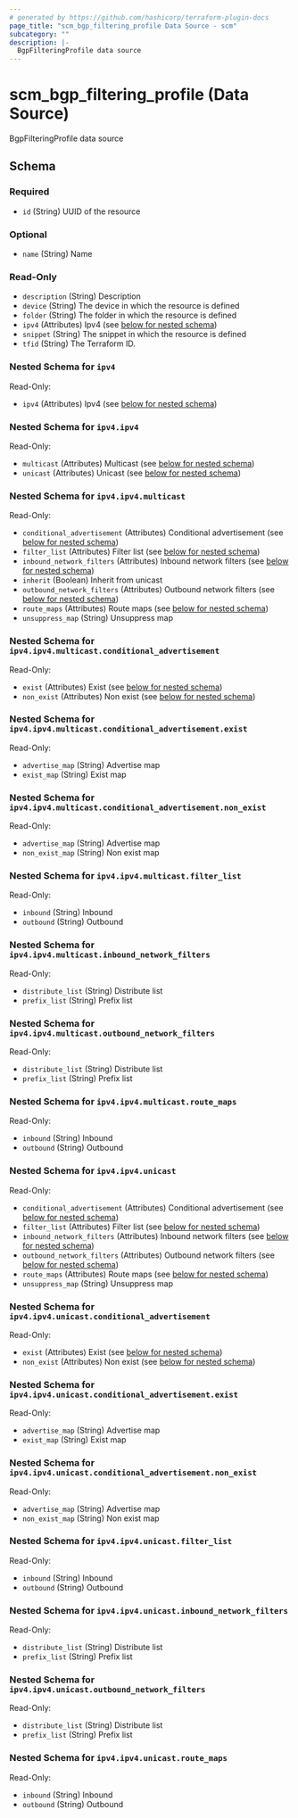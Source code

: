 ```yaml
---
# generated by https://github.com/hashicorp/terraform-plugin-docs
page_title: "scm_bgp_filtering_profile Data Source - scm"
subcategory: ""
description: |-
  BgpFilteringProfile data source
---
```


# scm_bgp_filtering_profile (Data Source)

BgpFilteringProfile data source



<!-- schema generated by tfplugindocs -->
## Schema

### Required

- `id` (String) UUID of the resource

### Optional

- `name` (String) Name

### Read-Only

- `description` (String) Description
- `device` (String) The device in which the resource is defined
- `folder` (String) The folder in which the resource is defined
- `ipv4` (Attributes) Ipv4 (see [below for nested schema](#nestedatt--ipv4))
- `snippet` (String) The snippet in which the resource is defined
- `tfid` (String) The Terraform ID.

<a id="nestedatt--ipv4"></a>
### Nested Schema for `ipv4`

Read-Only:

- `ipv4` (Attributes) Ipv4 (see [below for nested schema](#nestedatt--ipv4--ipv4))

<a id="nestedatt--ipv4--ipv4"></a>
### Nested Schema for `ipv4.ipv4`

Read-Only:

- `multicast` (Attributes) Multicast (see [below for nested schema](#nestedatt--ipv4--ipv4--multicast))
- `unicast` (Attributes) Unicast (see [below for nested schema](#nestedatt--ipv4--ipv4--unicast))

<a id="nestedatt--ipv4--ipv4--multicast"></a>
### Nested Schema for `ipv4.ipv4.multicast`

Read-Only:

- `conditional_advertisement` (Attributes) Conditional advertisement (see [below for nested schema](#nestedatt--ipv4--ipv4--multicast--conditional_advertisement))
- `filter_list` (Attributes) Filter list (see [below for nested schema](#nestedatt--ipv4--ipv4--multicast--filter_list))
- `inbound_network_filters` (Attributes) Inbound network filters (see [below for nested schema](#nestedatt--ipv4--ipv4--multicast--inbound_network_filters))
- `inherit` (Boolean) Inherit from unicast
- `outbound_network_filters` (Attributes) Outbound network filters (see [below for nested schema](#nestedatt--ipv4--ipv4--multicast--outbound_network_filters))
- `route_maps` (Attributes) Route maps (see [below for nested schema](#nestedatt--ipv4--ipv4--multicast--route_maps))
- `unsuppress_map` (String) Unsuppress map

<a id="nestedatt--ipv4--ipv4--multicast--conditional_advertisement"></a>
### Nested Schema for `ipv4.ipv4.multicast.conditional_advertisement`

Read-Only:

- `exist` (Attributes) Exist (see [below for nested schema](#nestedatt--ipv4--ipv4--multicast--conditional_advertisement--exist))
- `non_exist` (Attributes) Non exist (see [below for nested schema](#nestedatt--ipv4--ipv4--multicast--conditional_advertisement--non_exist))

<a id="nestedatt--ipv4--ipv4--multicast--conditional_advertisement--exist"></a>
### Nested Schema for `ipv4.ipv4.multicast.conditional_advertisement.exist`

Read-Only:

- `advertise_map` (String) Advertise map
- `exist_map` (String) Exist map


<a id="nestedatt--ipv4--ipv4--multicast--conditional_advertisement--non_exist"></a>
### Nested Schema for `ipv4.ipv4.multicast.conditional_advertisement.non_exist`

Read-Only:

- `advertise_map` (String) Advertise map
- `non_exist_map` (String) Non exist map



<a id="nestedatt--ipv4--ipv4--multicast--filter_list"></a>
### Nested Schema for `ipv4.ipv4.multicast.filter_list`

Read-Only:

- `inbound` (String) Inbound
- `outbound` (String) Outbound


<a id="nestedatt--ipv4--ipv4--multicast--inbound_network_filters"></a>
### Nested Schema for `ipv4.ipv4.multicast.inbound_network_filters`

Read-Only:

- `distribute_list` (String) Distribute list
- `prefix_list` (String) Prefix list


<a id="nestedatt--ipv4--ipv4--multicast--outbound_network_filters"></a>
### Nested Schema for `ipv4.ipv4.multicast.outbound_network_filters`

Read-Only:

- `distribute_list` (String) Distribute list
- `prefix_list` (String) Prefix list


<a id="nestedatt--ipv4--ipv4--multicast--route_maps"></a>
### Nested Schema for `ipv4.ipv4.multicast.route_maps`

Read-Only:

- `inbound` (String) Inbound
- `outbound` (String) Outbound



<a id="nestedatt--ipv4--ipv4--unicast"></a>
### Nested Schema for `ipv4.ipv4.unicast`

Read-Only:

- `conditional_advertisement` (Attributes) Conditional advertisement (see [below for nested schema](#nestedatt--ipv4--ipv4--unicast--conditional_advertisement))
- `filter_list` (Attributes) Filter list (see [below for nested schema](#nestedatt--ipv4--ipv4--unicast--filter_list))
- `inbound_network_filters` (Attributes) Inbound network filters (see [below for nested schema](#nestedatt--ipv4--ipv4--unicast--inbound_network_filters))
- `outbound_network_filters` (Attributes) Outbound network filters (see [below for nested schema](#nestedatt--ipv4--ipv4--unicast--outbound_network_filters))
- `route_maps` (Attributes) Route maps (see [below for nested schema](#nestedatt--ipv4--ipv4--unicast--route_maps))
- `unsuppress_map` (String) Unsuppress map

<a id="nestedatt--ipv4--ipv4--unicast--conditional_advertisement"></a>
### Nested Schema for `ipv4.ipv4.unicast.conditional_advertisement`

Read-Only:

- `exist` (Attributes) Exist (see [below for nested schema](#nestedatt--ipv4--ipv4--unicast--conditional_advertisement--exist))
- `non_exist` (Attributes) Non exist (see [below for nested schema](#nestedatt--ipv4--ipv4--unicast--conditional_advertisement--non_exist))

<a id="nestedatt--ipv4--ipv4--unicast--conditional_advertisement--exist"></a>
### Nested Schema for `ipv4.ipv4.unicast.conditional_advertisement.exist`

Read-Only:

- `advertise_map` (String) Advertise map
- `exist_map` (String) Exist map


<a id="nestedatt--ipv4--ipv4--unicast--conditional_advertisement--non_exist"></a>
### Nested Schema for `ipv4.ipv4.unicast.conditional_advertisement.non_exist`

Read-Only:

- `advertise_map` (String) Advertise map
- `non_exist_map` (String) Non exist map



<a id="nestedatt--ipv4--ipv4--unicast--filter_list"></a>
### Nested Schema for `ipv4.ipv4.unicast.filter_list`

Read-Only:

- `inbound` (String) Inbound
- `outbound` (String) Outbound


<a id="nestedatt--ipv4--ipv4--unicast--inbound_network_filters"></a>
### Nested Schema for `ipv4.ipv4.unicast.inbound_network_filters`

Read-Only:

- `distribute_list` (String) Distribute list
- `prefix_list` (String) Prefix list


<a id="nestedatt--ipv4--ipv4--unicast--outbound_network_filters"></a>
### Nested Schema for `ipv4.ipv4.unicast.outbound_network_filters`

Read-Only:

- `distribute_list` (String) Distribute list
- `prefix_list` (String) Prefix list


<a id="nestedatt--ipv4--ipv4--unicast--route_maps"></a>
### Nested Schema for `ipv4.ipv4.unicast.route_maps`

Read-Only:

- `inbound` (String) Inbound
- `outbound` (String) Outbound
